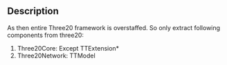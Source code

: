 Description
-----------

As then entire Three20 framework is overstaffed. So only extract following components from three20:

1. Three20Core: Except TTExtension*
2. Three20Network: TTModel